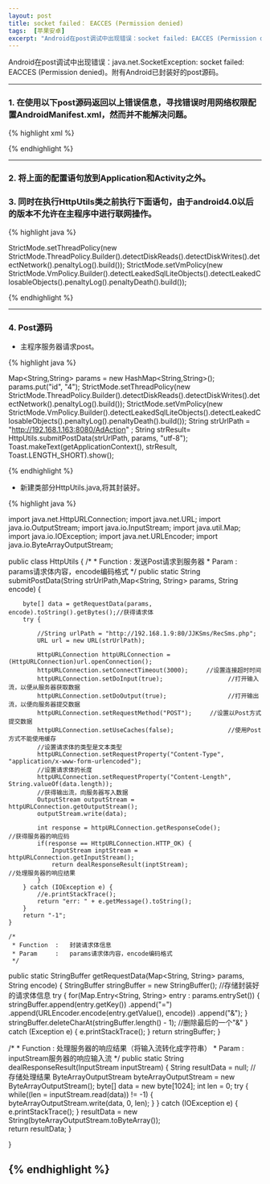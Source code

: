 ```yaml
---
layout: post
title: socket failed： EACCES (Permission denied)
tags:  [苹果安卓]
excerpt: "Android在post调试中出现错误：socket failed: EACCES (Permission denied)"
---
```


Android在post调试中出现错误：java.net.SocketException: socket failed: EACCES (Permission denied)。附有Android已封装好的post源码。

---

### 1. 在使用以下post源码返回以上错误信息，寻找错误时用网络权限配置AndroidManifest.xml，然而并不能解决问题。

{% highlight xml %}

<uses-permission android:name="android.permission.INTERNET"/>

{% endhighlight %}

---

### 2. 将上面的配置语句放到Application和Activity之外。

### 3. 同时在执行HttpUtils类之前执行下面语句，由于android4.0以后的版本不允许在主程序中进行联网操作。

{% highlight java %}

StrictMode.setThreadPolicy(new StrictMode.ThreadPolicy.Builder().detectDiskReads().detectDiskWrites().detectNetwork().penaltyLog().build());
StrictMode.setVmPolicy(new StrictMode.VmPolicy.Builder().detectLeakedSqlLiteObjects().detectLeakedClosableObjects().penaltyLog().penaltyDeath().build());

{% endhighlight %}

---

### 4. Post源码

- 主程序服务器请求post。

{% highlight java %}

Map<String,String> params = new HashMap<String,String>();
params.put("id", "4");
StrictMode.setThreadPolicy(new StrictMode.ThreadPolicy.Builder().detectDiskReads().detectDiskWrites().detectNetwork().penaltyLog().build());
StrictMode.setVmPolicy(new StrictMode.VmPolicy.Builder().detectLeakedSqlLiteObjects().detectLeakedClosableObjects().penaltyLog().penaltyDeath().build());
String strUrlPath = "http://192.168.1.163:8080/AdAction" ;
String strResult= HttpUtils.submitPostData(strUrlPath, params, "utf-8");
Toast.makeText(getApplicationContext(), strResult, Toast.LENGTH_SHORT).show();

{% endhighlight %}

- 新建类部分HttpUtils.java,将其封装好。

{% highlight java %}

import java.net.HttpURLConnection;
import java.net.URL;
import java.io.OutputStream;
import java.io.InputStream;
import java.util.Map;
import java.io.IOException;
import java.net.URLEncoder;
import java.io.ByteArrayOutputStream;

public class HttpUtils {
    /*
     * Function  :   发送Post请求到服务器
     * Param     :   params请求体内容，encode编码格式
     */
    public static String submitPostData(String strUrlPath,Map<String, String> params, String encode) {

        byte[] data = getRequestData(params, encode).toString().getBytes();//获得请求体
        try {            

            //String urlPath = "http://192.168.1.9:80/JJKSms/RecSms.php";
            URL url = new URL(strUrlPath);  

            HttpURLConnection httpURLConnection = (HttpURLConnection)url.openConnection();
            httpURLConnection.setConnectTimeout(3000);     //设置连接超时时间
            httpURLConnection.setDoInput(true);                  //打开输入流，以便从服务器获取数据
            httpURLConnection.setDoOutput(true);                 //打开输出流，以便向服务器提交数据
            httpURLConnection.setRequestMethod("POST");     //设置以Post方式提交数据
            httpURLConnection.setUseCaches(false);               //使用Post方式不能使用缓存
            //设置请求体的类型是文本类型
            httpURLConnection.setRequestProperty("Content-Type", "application/x-www-form-urlencoded");
            //设置请求体的长度
            httpURLConnection.setRequestProperty("Content-Length", String.valueOf(data.length));
            //获得输出流，向服务器写入数据
            OutputStream outputStream = httpURLConnection.getOutputStream();
            outputStream.write(data);

            int response = httpURLConnection.getResponseCode();            //获得服务器的响应码
            if(response == HttpURLConnection.HTTP_OK) {
                InputStream inptStream = httpURLConnection.getInputStream();
                return dealResponseResult(inptStream);                     //处理服务器的响应结果
            }
        } catch (IOException e) {
            //e.printStackTrace();
            return "err: " + e.getMessage().toString();
        }
        return "-1";
    }

    /*
     * Function  :   封装请求体信息
     * Param     :   params请求体内容，encode编码格式
     */
   public static StringBuffer getRequestData(Map<String, String> params, String encode) {
      StringBuffer stringBuffer = new StringBuffer();        //存储封装好的请求体信息
      try {
            for(Map.Entry<String, String> entry : params.entrySet()) {
                stringBuffer.append(entry.getKey())
                      .append("=")
                      .append(URLEncoder.encode(entry.getValue(), encode))
                      .append("&");
            }
           stringBuffer.deleteCharAt(stringBuffer.length() - 1);    //删除最后的一个"&"
        } catch (Exception e) {
           e.printStackTrace();
       }
       return stringBuffer;
    }

   /*
    * Function  :   处理服务器的响应结果（将输入流转化成字符串）
    * Param     :   inputStream服务器的响应输入流
    */
   public static String dealResponseResult(InputStream inputStream) {
      String resultData = null;      //存储处理结果
       ByteArrayOutputStream byteArrayOutputStream = new ByteArrayOutputStream();
      byte[] data = new byte[1024];
      int len = 0;
       try {
          while((len = inputStream.read(data)) != -1) {
             byteArrayOutputStream.write(data, 0, len);
          }
     } catch (IOException e) {
         e.printStackTrace();
        }
       resultData = new String(byteArrayOutputStream.toByteArray());    
       return resultData;
   }    


}

{% endhighlight %}
---
